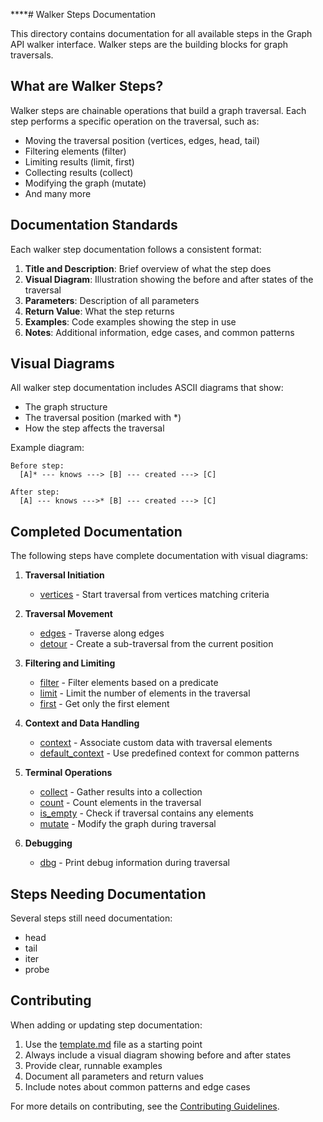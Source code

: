 ****# Walker Steps Documentation

This directory contains documentation for all available steps in the Graph API walker interface. Walker steps are the building blocks for graph traversals.

## What are Walker Steps?

Walker steps are chainable operations that build a graph traversal. Each step performs a specific operation on the traversal, such as:

- Moving the traversal position (vertices, edges, head, tail)
- Filtering elements (filter)
- Limiting results (limit, first)
- Collecting results (collect)
- Modifying the graph (mutate)
- And many more

## Documentation Standards

Each walker step documentation follows a consistent format:

1. **Title and Description**: Brief overview of what the step does
2. **Visual Diagram**: Illustration showing the before and after states of the traversal
3. **Parameters**: Description of all parameters
4. **Return Value**: What the step returns
5. **Examples**: Code examples showing the step in use
6. **Notes**: Additional information, edge cases, and common patterns

## Visual Diagrams

All walker step documentation includes ASCII diagrams that show:
- The graph structure
- The traversal position (marked with *)
- How the step affects the traversal

Example diagram:
```
Before step:
  [A]* --- knows ---> [B] --- created ---> [C]

After step:
  [A] --- knows --->* [B] --- created ---> [C]
```

## Completed Documentation

The following steps have complete documentation with visual diagrams:

1. **Traversal Initiation**
   - [vertices](vertices.md) - Start traversal from vertices matching criteria

2. **Traversal Movement**
   - [edges](edges.md) - Traverse along edges
   - [detour](detour.md) - Create a sub-traversal from the current position

3. **Filtering and Limiting**
   - [filter](filter.md) - Filter elements based on a predicate
   - [limit](limit.md) - Limit the number of elements in the traversal
   - [first](first.md) - Get only the first element

4. **Context and Data Handling**
   - [context](context.md) - Associate custom data with traversal elements
   - [default_context](default_context.md) - Use predefined context for common patterns

5. **Terminal Operations**
   - [collect](collect.md) - Gather results into a collection
   - [count](count.md) - Count elements in the traversal
   - [is_empty](is_empty.md) - Check if traversal contains any elements
   - [mutate](mutate.md) - Modify the graph during traversal

6. **Debugging**
   - [dbg](dbg.md) - Print debug information during traversal

## Steps Needing Documentation

Several steps still need documentation:
- head
- tail
- iter
- probe

## Contributing

When adding or updating step documentation:

1. Use the [template.md](template.md) file as a starting point
2. Always include a visual diagram showing before and after states
3. Provide clear, runnable examples
4. Document all parameters and return values
5. Include notes about common patterns and edge cases

For more details on contributing, see the [Contributing Guidelines](../../../CONTRIBUTING.md).
